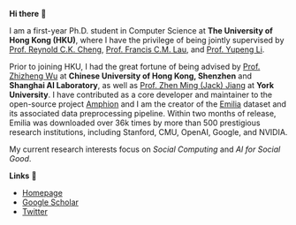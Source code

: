 **Hi there** 🙌

I am a first-year Ph.D. student in Computer Science at **The University of Hong Kong (HKU)**, where I have the privilege of being jointly supervised by [Prof. Reynold C.K. Cheng](https://www.reynold.hku.hk/), [Prof. Francis C.M. Lau](https://i.cs.hku.hk/~fcmlau/), and [Prof. Yupeng Li](https://imd.hkbu.edu.hk/faculty-member/Dr-Yupeng-LI.html). 

Prior to joining HKU, I had the great fortune of being advised by [Prof. Zhizheng Wu](https://drwuz.com/) at **Chinese University of Hong Kong, Shenzhen** and **Shanghai AI Laboratory**, as well as [Prof. Zhen Ming (Jack) Jiang](https://scholar.google.com/citations?user=dbzTZhcAAAAJ&hl=en&oi=ao) at **York University**. I have contributed as a core developer and maintainer to the open-source project [Amphion](https://github.com/open-mmlab/Amphion) and I am the creator of the [Emilia](https://huggingface.co/datasets/amphion/Emilia-Dataset) dataset and its associated data preprocessing pipeline. Within two months of release, Emilia was downloaded over 36k times by more than 500 prestigious research institutions, including Stanford, CMU, OpenAI, Google, and NVIDIA.

My current research interests focus on *Social Computing* and *AI for Social Good*.

**Links** 🔗 
- [Homepage](https://harryhe11.github.io/)
- [Google Scholar](https://scholar.google.com/citations?user=cCIc3UIAAAAJ&hl=en)
- [Twitter](https://x.com/HeHarry_11)
